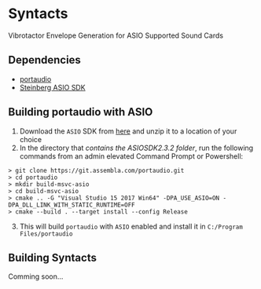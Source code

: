 # Syntacts
Vibrotactor Envelope Generation for ASIO Supported Sound Cards

## Dependencies

- [portaudio](http://www.portaudio.com/)
- [Steinberg ASIO SDK](https://www.steinberg.net/en/company/developers.html)

## Building portaudio with ASIO
1. Download the `ASIO` SDK from [here](https://www.steinberg.net/en/company/developers.html) and unzip it to a location of your choice
2. In the directory that *contains the ASIOSDK2.3.2 folder*, run the following commands from an admin elevated Command Prompt or Powershell:
```shell
> git clone https://git.assembla.com/portaudio.git 
> cd portaudio
> mkdir build-msvc-asio
> cd build-msvc-asio
> cmake .. -G "Visual Studio 15 2017 Win64" -DPA_USE_ASIO=ON -DPA_DLL_LINK_WITH_STATIC_RUNTIME=OFF
> cmake --build . --target install --config Release
```
3. This will build `portaudio` with `ASIO` enabled and install it in `C:/Program Files/portaudio`

## Building Syntacts

Comming soon...


